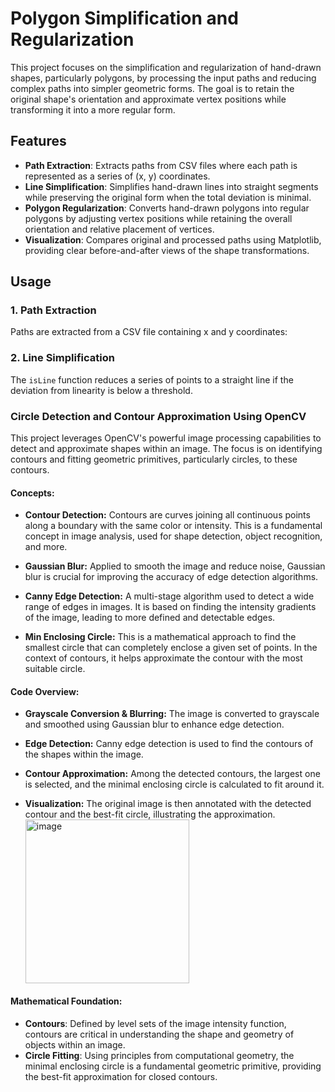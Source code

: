 # **Polygon Simplification and Regularization**

This project focuses on the simplification and regularization of hand-drawn shapes, particularly polygons, by processing the input paths and reducing complex paths into simpler geometric forms. The goal is to retain the original shape's orientation and approximate vertex positions while transforming it into a more regular form.

## **Features**

- **Path Extraction**: Extracts paths from CSV files where each path is represented as a series of (x, y) coordinates.
- **Line Simplification**: Simplifies hand-drawn lines into straight segments while preserving the original form when the total deviation is minimal.
- **Polygon Regularization**: Converts hand-drawn polygons into regular polygons by adjusting vertex positions while retaining the overall orientation and relative placement of vertices.
- **Visualization**: Compares original and processed paths using Matplotlib, providing clear before-and-after views of the shape transformations.

## **Usage**

### **1. Path Extraction**
Paths are extracted from a CSV file containing x and y coordinates:


### **2. Line Simplification**
The `isLine` function reduces a series of points to a straight line if the deviation from linearity is below a threshold.

### **Circle Detection and Contour Approximation Using OpenCV**

This project leverages OpenCV's powerful image processing capabilities to detect and approximate shapes within an image. The focus is on identifying contours and fitting geometric primitives, particularly circles, to these contours.

#### **Concepts:**

- **Contour Detection:** Contours are curves joining all continuous points along a boundary with the same color or intensity. This is a fundamental concept in image analysis, used for shape detection, object recognition, and more.

- **Gaussian Blur:** Applied to smooth the image and reduce noise, Gaussian blur is crucial for improving the accuracy of edge detection algorithms.

- **Canny Edge Detection:** A multi-stage algorithm used to detect a wide range of edges in images. It is based on finding the intensity gradients of the image, leading to more defined and detectable edges.

- **Min Enclosing Circle:** This is a mathematical approach to find the smallest circle that can completely enclose a given set of points. In the context of contours, it helps approximate the contour with the most suitable circle.

#### **Code Overview:**

- **Grayscale Conversion & Blurring:** The image is converted to grayscale and smoothed using Gaussian blur to enhance edge detection.

- **Edge Detection:** Canny edge detection is used to find the contours of the shapes within the image.

- **Contour Approximation:** Among the detected contours, the largest one is selected, and the minimal enclosing circle is calculated to fit around it.

- **Visualization:** The original image is then annotated with the detected contour and the best-fit circle, illustrating the approximation.
  <img width="262" alt="image" src="https://github.com/user-attachments/assets/5b4464e9-f080-4cb7-bf11-4c7ecc11d533">


#### **Mathematical Foundation:**
- **Contours**: Defined by level sets of the image intensity function, contours are critical in understanding the shape and geometry of objects within an image.
- **Circle Fitting**: Using principles from computational geometry, the minimal enclosing circle is a fundamental geometric primitive, providing the best-fit approximation for closed contours.
